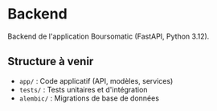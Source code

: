 # Backend

Backend de l'application Boursomatic (FastAPI, Python 3.12).

## Structure à venir
- `app/` : Code applicatif (API, modèles, services)
- `tests/` : Tests unitaires et d'intégration
- `alembic/` : Migrations de base de données
